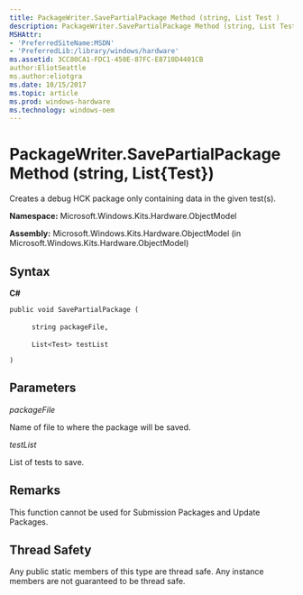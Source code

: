 ```yaml
---
title: PackageWriter.SavePartialPackage Method (string, List Test )
description: PackageWriter.SavePartialPackage Method (string, List Test )
MSHAttr:
- 'PreferredSiteName:MSDN'
- 'PreferredLib:/library/windows/hardware'
ms.assetid: 3CC80CA1-FDC1-450E-87FC-E8710D4401CB
author:EliotSeattle
ms.author:eliotgra
ms.date: 10/15/2017
ms.topic: article
ms.prod: windows-hardware
ms.technology: windows-oem
---
```


# PackageWriter.SavePartialPackage Method (string, List{Test})


Creates a debug HCK package only containing data in the given test(s).

**Namespace:** Microsoft.Windows.Kits.Hardware.ObjectModel

**Assembly:** Microsoft.Windows.Kits.Hardware.ObjectModel (in Microsoft.Windows.Kits.Hardware.ObjectModel)

## <span id="Syntax"></span><span id="syntax"></span><span id="SYNTAX"></span>Syntax


**C#**

`public void SavePartialPackage (`

          `string packageFile,`

          `List<Test> testList`

`)`

## <span id="Parameters"></span><span id="parameters"></span><span id="PARAMETERS"></span>Parameters


*packageFile*

Name of file to where the package will be saved.

*testList*

List of tests to save.

## <span id="Remarks"></span><span id="remarks"></span><span id="REMARKS"></span>Remarks


This function cannot be used for Submission Packages and Update Packages.

## <span id="Thread_Safety"></span><span id="thread_safety"></span><span id="THREAD_SAFETY"></span>Thread Safety


Any public static members of this type are thread safe. Any instance members are not guaranteed to be thread safe.

 

 






